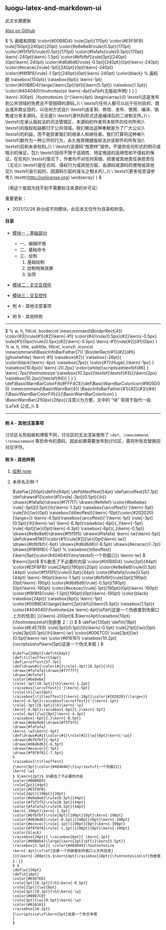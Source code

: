 ## luogu-latex-and-markdown-ui
此文长期更新

[Also on Github](https://github.com/HanPiM/InterestingKaTex_ForLuogu/blob/main/llui/main.md)

$
% 画框和阴影
\color{#00B8D4}
\rule{2pt}{170pt}
\color{#E5F8FB}
\rule[150pt]{240pt}{20pt}
\color{#e8e8e8}\rule{0.5pt}{170pt}
\color{#f5f5f5}\rule{0.5pt}{170pt}
\color{#fafafa}\rule{0.5pt}{170pt}
\kern{-240pt}\kern{-1.5pt}
\color{#bfbfbf}\rule[0pt]{240pt}{0pt}\kern{-240pt}
\color{#d6d6d6}\rule[-0.5pt]{240pt}{0pt}\kern{-240pt}
\color{#ececec}\rule[-1pt]{240pt}{0pt}\kern{-240pt}
\color{#f8f8f8}\rule[-1.5pt]{240pt}{0pt}\kern{-240pt}
\color{black}
% 画标题
\raisebox{150pt}{
  \raisebox{6pt}{
    \kern{-1pt}
    \color{#00B8D4}\large{\kern{2pt}\bf{i}\kern{5.5pt}}
    \raisebox{1.5pt}{
      \color{#404040}\footnotesize
      \kern{-4pt}\sf\bf{无版权声明}
    }
  }
}
\kern{-300pt}
$.$\footnotesize
{}^{\kern{4pt}
\begin{array}{l}
\textsf{这是发布到公共领域的免费且不受阻碍的源码。}\\
\\
\textsf{任何人都可以出于任何目的、商业或非商业目的，以任何方式自}\\
\textsf{由复制、修改、发布、使用、编译、销售或分发本源码，无论是}\\
\textsf{源代码形式还是编译后的二进制文件。}\\
\\
\textsf{在承认版权法的司法管辖区，本源码的作者将本软件的任何所有}\\
\textsf{的版权权益都归于公共领域。我们做出这种奉献是为了广大公众}\\
\textsf{的利益，而不是损害我们的继承人和继任者。我们打算将这种奉}\\
\textsf{献作为一种公开的行为，永久放弃根据版权法对该软件的所有当}\\
\textsf{前和未来权利。}\\
\\
\textsf{该源码“按原样”提供，不提供任何形式的明示或暗示的保证，包}\\
\textsf{括但不限于适销性、特定用途的适用性和不侵权的保证。在任何}\\
\textsf{情况下，作者均不对任何索赔、损害或其他责任承担责任（无论}\\
\textsf{是在合同、侵权行为或其他方面，由源码或源码的使用或其他交}\\
\textsf{易引起的、因源码引起的或与之相关的）。}\\
\\
\textsf{更多信息请参考}\ \texttt{<http://unlicense.org>}
\end{array}
}
$

（用这个是因为找不到不需要标注来源的许可证）

重要更新：

- 2021/12/26 拆分成不同模块，此后本文仅作为目录和附录。

#### 目录

- [模块一：基础部分](https://www.luogu.com.cn/paste/a9rq3vfr)

  - 一、编辑环境
  - 二、基础命令
  - 三、绘制
    1. 基础绘制
    2. 绘制特殊效果
    3. 杂项

- [模块二：无交互控件](https://www.luogu.com.cn/paste/xdfqclyv)

- [模块三：交互控件](https://www.luogu.com.cn/paste/qj1t8xv5)


- 附 A - 其他注意事项
- 附 B - 其他样例

---

$
% w, h, fillcol, bordercol
\newcommand\BorderRect[4]{
    \color{#3}\rule{#1}{#2}\kern{-#1}
    \color{#4}\rule{0.5px}{#2}\kern{-0.5px}
    \rule{#1}{0px}\rule{0.5px}{#2}\kern{-0.5px}
    \kern{-#1}\rule[#2]{#1}{0px}
}
% w, h, title, subtitle, fillcol, iconch ,iconcol
\newcommand\BasicInfoBarFather[7]{
    \BorderRect{#1}{#2}{#5}{ghostwhite}
    \kern{-#1}
    \raisebox{#2}{
    \raisebox{-26pt}{
        \color{black}\kern{-4px}
        \raisebox{7px}{
        \color{#7}\Huge{∙}\kern{-1px}
        }
        \raisebox{10.6px}{
        \kern{-20.2px}
        \color{white}\scriptsize\textbf{#6}
        }
        \kern{-7px}\footnotesize
        \raisebox{10.2px}{\textbf{\textsf{#3}}}\kern{2px}
        \raisebox{10.2px}{\textsf{#4}}
    }
    }
}
\def\BasicWarnBarColorFill{#FFF4CE}\def\BasicWarnBarColorIcon{#9D5D00}
\newcommand\BasicWarnBar[4]{
    \BasicInfoBarFather{#1}{#2}{#3}{#4}
    {\BasicWarnBarColorFill}{i}{\BasicWarnBarColorIcon}
}
\BasicWarnBar{250px}{26px}{注意}{为方便，文中的 “块” 常用于指代一段 \LaTeX 公式。}\\
$

---

#### 附 A - 其他注意事项
  讨论区与剪贴板和博客不同，讨论区的无法渲染使用了 `\def`、`\newcommand`、`\renewcommand` 等宏命令的源码，因此如果需要发布到讨论区，需将所有宏替换回对应字符。

#### 附 B - 其他样例
  1. [绘制 note](https://www.luogu.com.cn/paste/j29i6yfi)
  2. 未命名示例-1
  
        $\def\w{200pt}\def\h{64pt}
        \def\titleoffest{54pt}
        \def\arcoffest{57.7pt}
        \def\drawx#1{\color{#1}\rule[-3pt]{0.5pt}{\h}}
        \drawx{#fafafa}\drawx{#f7f7f7}
        \drawx{#efefef}
        \color{#bebebe}
        \rule[-3pt]{0.5pt}{\h}\kern{-1.2pt}
        \raisebox{\arcoffest}{◜}\kern{-5pt}
        \rule[\h]{\w}{0pt}
        \raisebox{\titleoffest}{\kern{-10pt}\color{#202020}{\large×}}
        \kern{-4.5pt}\raisebox{\arcoffest}{◝}\kern{-1pt}
        \rule[-3pt]{0.5pt}{\h}\kern{-\w}
        \kern{-6.9pt}\raisebox{-6pt}{◟}\kern{-5pt}
        \rule[-6pt]{\w}{0pt}\kern{-4.3pt}
        \raisebox{-6pt}{◞}\kern{-0.5pt}
        \drawx{#e8e8e8}\drawx{#f5f5f5}
        \drawx{#fafafa}
        \kern{-\w}\kern{-5pt}
        \def\drawx#1#2{\color{#1}\rule[#2]{\w}{0pt}\kern{-\w}}
        \drawx{#bfbfbf}{-6pt}
        \drawx{#d6d6d6}{-6.5pt}
        \drawx{#ececec}{-7pt}
        \drawx{#f8f8f8}{-7.5pt}
        %
        \raisebox{\titleoffest}
        {\kern{9pt}\color{#404040}\tiny\textsf{一个伪窗口}}
        \kern{-\w}
        $ $\kern{2pt}$ $%删去了不必要的内容
        \color{#00B8D4}
        \rule{2pt}{44pt}
        \color{#E5F8FB}
        \rule[24pt]{190pt}{20pt}
        \color{#e8e8e8}\rule{0.5pt}{44pt}
        \color{#f5f5f5}\rule{0.5pt}{44pt}
        \color{#fafafa}\rule{0.5pt}{44pt}
        \kern{-190pt}\kern{-1.5pt}
        \color{#bfbfbf}\rule[0pt]{190pt}{0pt}\kern{-190pt}
        \color{#d6d6d6}\rule[-0.5pt]{190pt}{0pt}\kern{-190pt}
        \color{#ececec}\rule[-1pt]{190pt}{0pt}\kern{-190pt}
        \color{#f8f8f8}\rule[-1.5pt]{190pt}{0pt}\kern{-190pt}
        \color{black}
        \raisebox{24pt}{ \raisebox{6pt}{ \kern{-1pt}
        \color{#00B8D4}\large{\kern{2pt}\bf{i}\kern{5.5pt}}
        \raisebox{1.5pt}{ \color{#404040}\footnotesize
        \kern{-4pt}\sf\bf{这是一个伪嵌套到伪窗口上方的信息}
        }}}\kern{-200pt}$.$\kern{4pt}\raisebox{10pt}{\footnotesize\sf{伪嵌套 2：}}
        $ $
        \def\w{130pt}
        \def\h{18pt}
        \color{#E4E7E8}
        \rule[3pt]{0.1pt}{\h}\kern{-0.5pt}
        \rule[21pt]{\w}{0pt}
        \rule[3pt]{0.1pt}{\h}\kern{-\w}
        \color{#0067C0}
        \rule[3pt]{\w}{0.5pt}\kern{-\w}
        \color{#616161}
        \raisebox{10.2pt}
        {\scriptsize\sf\kern{5pt}这是一个伪文本框
        }
        $

        ```
        $\def\w{200pt}\def\h{64pt}
        \def\titleoffest{54pt}
        \def\arcoffest{57.7pt}
        \def\drawx#1{\color{#1}\rule[-3pt]{0.5pt}{\h}}
        \drawx{#fafafa}\drawx{#f7f7f7}
        \drawx{#efefef}
        \color{#bebebe}
        \rule[-3pt]{0.5pt}{\h}\kern{-1.2pt}
        \raisebox{\arcoffest}{◜}\kern{-5pt}
        \rule[\h]{\w}{0pt}
        \raisebox{\titleoffest}{\kern{-10pt}\color{#202020}{\large×}}
        \kern{-4.5pt}\raisebox{\arcoffest}{◝}\kern{-1pt}
        \rule[-3pt]{0.5pt}{\h}\kern{-\w}
        \kern{-6.9pt}\raisebox{-6pt}{◟}\kern{-5pt}
        \rule[-6pt]{\w}{0pt}\kern{-4.3pt}
        \raisebox{-6pt}{◞}\kern{-0.5pt}
        \drawx{#e8e8e8}\drawx{#f5f5f5}
        \drawx{#fafafa}
        \kern{-\w}\kern{-5pt}
        \def\drawx#1#2{\color{#1}\rule[#2]{\w}{0pt}\kern{-\w}}
        \drawx{#bfbfbf}{-6pt}
        \drawx{#d6d6d6}{-6.5pt}
        \drawx{#ececec}{-7pt}
        \drawx{#f8f8f8}{-7.5pt}
        %
        \raisebox{\titleoffest}
        {\kern{9pt}\color{#404040}\tiny\textsf{一个伪窗口}}
        \kern{-\w}
        $ $\kern{2pt}$ $%删去了不必要的内容
        \color{#00B8D4}
        \rule{2pt}{44pt}
        \color{#E5F8FB}
        \rule[24pt]{190pt}{20pt}
        \color{#e8e8e8}\rule{0.5pt}{44pt}
        \color{#f5f5f5}\rule{0.5pt}{44pt}
        \color{#fafafa}\rule{0.5pt}{44pt}
        \kern{-190pt}\kern{-1.5pt}
        \color{#bfbfbf}\rule[0pt]{190pt}{0pt}\kern{-190pt}
        \color{#d6d6d6}\rule[-0.5pt]{190pt}{0pt}\kern{-190pt}
        \color{#ececec}\rule[-1pt]{190pt}{0pt}\kern{-190pt}
        \color{#f8f8f8}\rule[-1.5pt]{190pt}{0pt}\kern{-190pt}
        \color{black}
        \raisebox{24pt}{ \raisebox{6pt}{ \kern{-1pt}
        \color{#00B8D4}\large{\kern{2pt}\bf{i}\kern{5.5pt}}
        \raisebox{1.5pt}{ \color{#404040}\footnotesize
        \kern{-4pt}\sf\bf{这是一个伪嵌套到伪窗口上方的信息}
        }}}\kern{-200pt}$.$\kern{4pt}\raisebox{10pt}{\footnotesize\sf{伪嵌套 2：}}
        $ $
        \def\w{130pt}
        \def\h{18pt}
        \color{#E4E7E8}
        \rule[3pt]{0.1pt}{\h}\kern{-0.5pt}
        \rule[21pt]{\w}{0pt}
        \rule[3pt]{0.1pt}{\h}\kern{-\w}
        \color{#0067C0}
        \rule[3pt]{\w}{0.5pt}\kern{-\w}
        \color{#616161}
        \raisebox{10.2pt}
        {\scriptsize\sf\kern{5pt}这是一个伪文本框
        }
        $
        ```
